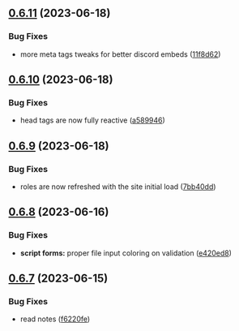 ## [0.6.11](https://github.com/Torwent/wasp-webapp/compare/v0.6.10...v0.6.11) (2023-06-18)


### Bug Fixes

* more meta tags tweaks for better discord embeds ([11f8d62](https://github.com/Torwent/wasp-webapp/commit/11f8d62c5e123be2f9cbfef089f1d207988aa5ad))



## [0.6.10](https://github.com/Torwent/wasp-webapp/compare/v0.6.9...v0.6.10) (2023-06-18)


### Bug Fixes

* head tags are now fully reactive ([a589946](https://github.com/Torwent/wasp-webapp/commit/a5899467c8cc1a9ca263d11b1182b03af18bcbff))



## [0.6.9](https://github.com/Torwent/wasp-webapp/compare/v0.6.8...v0.6.9) (2023-06-18)


### Bug Fixes

* roles are now refreshed with the site initial load ([7bb40dd](https://github.com/Torwent/wasp-webapp/commit/7bb40dd7aeef021839fd130746b1d7e751a35ae1))



## [0.6.8](https://github.com/Torwent/wasp-webapp/compare/v0.6.7...v0.6.8) (2023-06-16)


### Bug Fixes

* **script forms:** proper file input coloring on validation ([e420ed8](https://github.com/Torwent/wasp-webapp/commit/e420ed8fccf62b4b227428e7518d8ab4e3070eea))



## [0.6.7](https://github.com/Torwent/wasp-webapp/compare/v0.6.6...v0.6.7) (2023-06-15)


### Bug Fixes

* read notes ([f6220fe](https://github.com/Torwent/wasp-webapp/commit/f6220fe865efdd57519733acebc1234692559ce5))



